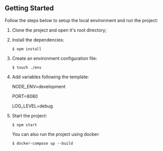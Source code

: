 ## Getting Started

Follow the steps below to setup the local environment and run the project:

1. Clone the project and open it's root directory;
2. Install the dependencies: 
    ```shell 
    $ npm install
    ```
3. Create an environment configuration file:
    ```shell 
    $ touch ./env
    ```
4. Add variables following the template:

    NODE_ENV=development

    PORT=8080

    LOG_LEVEL=debug

5. Start the project:
    ```shell 
    $ npm start
    ```
    You can also run the project using docker:
    ```shell 
    $ docker-compose up --build
    ```
